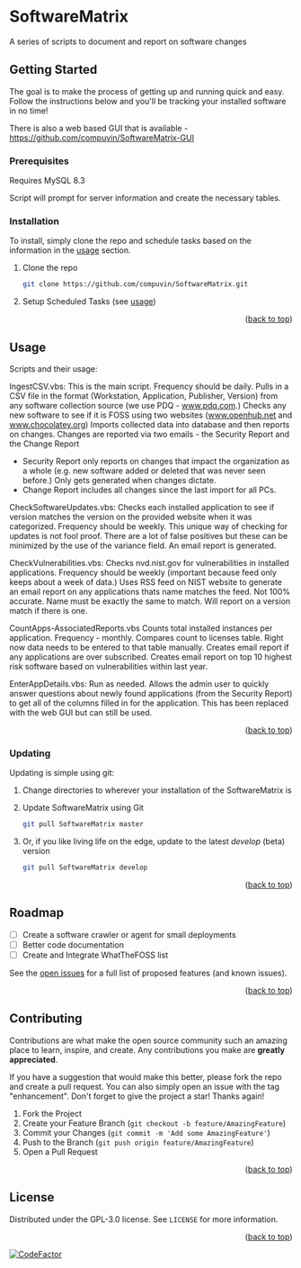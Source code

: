 <a name="readme-top"></a>
# SoftwareMatrix
A series of scripts to document and report on software changes

<!-- GETTING STARTED -->
## Getting Started

The goal is to make the process of getting up and running quick and easy. Follow the instructions below and you'll be tracking your installed software in no time!

There is also a web based GUI that is available - https://github.com/compuvin/SoftwareMatrix-GUI

### Prerequisites

Requires MySQL 8.3

Script will prompt for server information and create the necessary tables.

### Installation

To install, simply clone the repo and schedule tasks based on the information in the <a href="#usage">usage</a> section.

1. Clone the repo
   ```sh
   git clone https://github.com/compuvin/SoftwareMatrix.git
   ```
2. Setup Scheduled Tasks (see <a href="#usage">usage</a>)

<p align="right">(<a href="#readme-top">back to top</a>)</p>



<!-- USAGE EXAMPLES -->
## Usage

Scripts and their usage:

IngestCSV.vbs:
This is the main script. Frequency should be daily.
Pulls in a CSV file in the format (Workstation, Application, Publisher, Version) from any software collection source (we use PDQ - www.pdq.com.)
Checks any new software to see if it is FOSS using two websites (www.openhub.net and www.chocolatey.org)
Imports collected data into database and then reports on changes.
Changes are reported via two emails - the Security Report and the Change Report
- Security Report only reports on changes that impact the organization as a whole (e.g. new software added or deleted that was never seen before.) Only gets generated when changes dictate.
- Change Report includes all changes since the last import for all PCs.

CheckSoftwareUpdates.vbs:
Checks each installed application to see if version matches the version on the provided website when it was categorized. Frequency should be weekly.
This unique way of checking for updates is not fool proof. There are a lot of false positives but these can be minimized by the use of the variance field.
An email report is generated.

CheckVulnerabilities.vbs:
Checks nvd.nist.gov for vulnerabilities in installed applications. Frequency should be weekly (important because feed only keeps about a week of data.)
Uses RSS feed on NIST website to generate an email report on any applications thats name matches the feed. Not 100% accurate. Name must be exactly the same to match.
Will report on a version match if there is one.

CountApps-AssociatedReports.vbs
Counts total installed instances per application. Frequency - monthly.
Compares count to licenses table. Right now data needs to be entered to that table manually.
Creates email report if any applications are over subscribed.
Creates email report on top 10 highest risk software based on vulnerabilities within last year.

EnterAppDetails.vbs:
Run as needed.
Allows the admin user to quickly answer questions about newly found applications (from the Security Report) to get all of the columns filled in for the application.
This has been replaced with the web GUI but can still be used.

<p align="right">(<a href="#readme-top">back to top</a>)</p>

### Updating

Updating is simple using git:

1. Change directories to wherever your installation of the SoftwareMatrix is

2. Update SoftwareMatrix using Git
   ```sh
   git pull SoftwareMatrix master
   ```
3. Or, if you like living life on the edge, update to the latest _develop_ (beta) version
   ```sh
   git pull SoftwareMatrix develop
   ```

<p align="right">(<a href="#readme-top">back to top</a>)</p>

<!-- ROADMAP -->
## Roadmap

- [ ] Create a software crawler or agent for small deployments
- [ ] Better code documentation
- [ ] Create and Integrate WhatTheFOSS list

See the [open issues](https://github.com/compuvin/SoftwareMatrix/issues) for a full list of proposed features (and known issues).

<p align="right">(<a href="#readme-top">back to top</a>)</p>



<!-- CONTRIBUTING -->
## Contributing

Contributions are what make the open source community such an amazing place to learn, inspire, and create. Any contributions you make are **greatly appreciated**.

If you have a suggestion that would make this better, please fork the repo and create a pull request. You can also simply open an issue with the tag "enhancement".
Don't forget to give the project a star! Thanks again!

1. Fork the Project
2. Create your Feature Branch (`git checkout -b feature/AmazingFeature`)
3. Commit your Changes (`git commit -m 'Add some AmazingFeature'`)
4. Push to the Branch (`git push origin feature/AmazingFeature`)
5. Open a Pull Request

<p align="right">(<a href="#readme-top">back to top</a>)</p>



<!-- LICENSE -->
## License

Distributed under the GPL-3.0 license. See `LICENSE` for more information.

<p align="right">(<a href="#readme-top">back to top</a>)</p>

[![CodeFactor](https://www.codefactor.io/repository/github/compuvin/softwarematrix/badge)](https://www.codefactor.io/repository/github/compuvin/softwarematrix)
